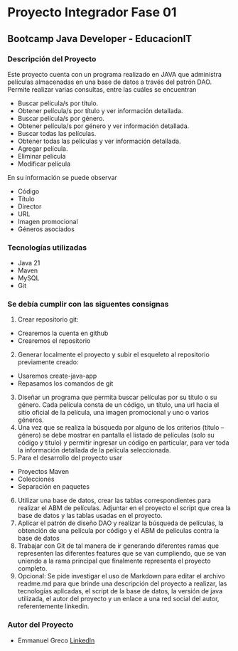 
# Proyecto Integrador Fase 01
## Bootcamp Java Developer - EducacionIT

### Descripción del Proyecto
Este proyecto cuenta con un programa realizado en JAVA que administra películas almacenadas en una base de datos a través del patrón DAO. Permite realizar varias consultas, entre las cuáles se encuentran
- Buscar película/s por título.
- Obtener película/s por título y ver información detallada.
- Buscar película/s por género.
- Obtener película/s por género y ver información detallada.
- Buscar todas las películas.
- Obtener todas las películas y ver información detallada.
- Agregar película.
- Eliminar película
- Modificar película

En su información se puede observar
- Código
- Título
- Director
- URL
- Imagen promocional
- Géneros asociados

### Tecnologías utilizadas
- Java 21
- Maven
- MySQL
- Git

### Se debía cumplir con las siguentes consignas
1. Crear repositorio git:
- Crearemos la cuenta en github
- Crearemos el repositorio
2. Generar localmente el proyecto y subir el esqueleto al repositorio previamente creado:
- Usaremos create-java-app
- Repasamos los comandos de git
3. Diseñar un programa que permita buscar películas por su título o su género. Cada película consta de un código, un título, una url hacia el sitio oficial de la película, una imagen promocional y uno o varios géneros.
4. Una vez que se realiza la búsqueda por alguno de los criterios (título – género) se debe mostrar en pantalla el listado de películas (solo su código y titulo) y permitir ingresar un código en particular, para ver toda la información detallada de la película seleccionada.
5. Para el desarrollo del proyecto usar
- Proyectos Maven
- Colecciones
- Separación en paquetes
6. Utilizar una base de datos, crear las tablas correspondientes para realizar el ABM de películas. Adjuntar en el proyecto el script que crea la base de datos y las tablas usadas en el proyecto.
7. Aplicar el patrón de diseño DAO y realizar la búsqueda de películas, la obtención de una película por código y el ABM de películas contra la base de datos
8. Trabajar con Git de tal manera de ir generando diferentes ramas que representen las diferentes features que se van cumpliendo, que se van uniendo a la rama principal que finalmente representa el proyecto completo.
9. Opcional: Se pide investigar el uso de Markdown para editar el archivo readme.md para que brinde una descripción del proyecto a realizar, las tecnologías aplicadas, el script de la base de datos, la versión de java utilizada, el autor del proyecto y un enlace a una red social del autor, referentemente linkedin.

### Autor del Proyecto
- Emmanuel Greco [LinkedIn](www.linkedin.com/in/emmanuel-antonio-greco-689691b7)

